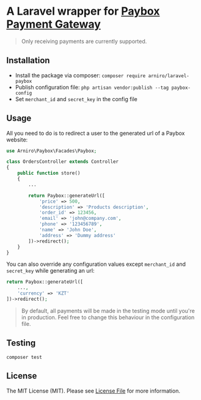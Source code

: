 # A Laravel wrapper for  [Paybox Payment Gateway](https://paybox.money/)

> Only receiving payments are currently supported.

## Installation 

 - Install the package via composer:
 `composer require arniro/laravel-paybox`
 - Publish configuration file:
 `php artisan vendor:publish --tag paybox-config`
 - Set `merchant_id` and `secret_key` in the config file

## Usage

All you need to do is to redirect a user to the generated url of a Paybox website:

```php
use Arniro\Paybox\Facades\Paybox;

class OrdersController extends Controller
{
    public function store()
    {
        ...

        return Paybox::generateUrl([
            'price' => 500,
            'description' => 'Products description',
            'order_id' => 123456,
            'email' => 'john@company.com',
            'phone' => '123456789',
            'name' => 'John Doe',
            'address' => 'Dummy address'
        ])->redirect();
    }
}
```

You can also override any configuration values except `merchant_id` and `secret_key` while generating an url:

```php
return Paybox::generateUrl([
    ...,
    'currency' => 'KZT' 
])->redirect();
```

> By default, all payments will be made in the testing mode until you're in production. Feel free to change this behaviour in the configuration file. 

## Testing 

```
composer test
```

## License 

The MIT License (MIT). Please see [License File](LICENSE.md) for more information.
